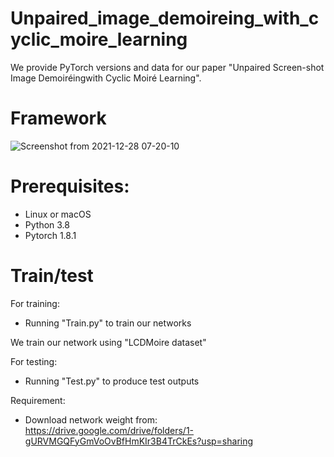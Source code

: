 # Unpaired_image_demoireing_with_cyclic_moire_learning

We provide PyTorch versions and data for our paper "Unpaired Screen-shot Image Demoiréingwith Cyclic Moiré Learning".


# Framework
![Screenshot from 2021-12-28 07-20-10](https://user-images.githubusercontent.com/63202656/147539505-78eb5065-c38d-429f-b2f8-960b8713ae5e.png)


# Prerequisites:
+ Linux or macOS
+ Python 3.8
+ Pytorch 1.8.1


# Train/test
For training:
+ Running "Train.py" to train our networks

We train our network using "LCDMoire dataset"

For testing:
+ Running "Test.py" to produce test outputs

Requirement:
+ Download network weight from: https://drive.google.com/drive/folders/1-gURVMGQFyGmVoOvBfHmKIr3B4TrCkEs?usp=sharing
